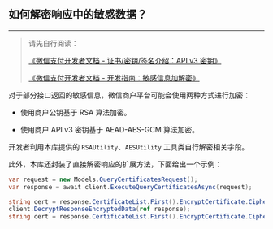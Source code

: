 ﻿## 如何解密响应中的敏感数据？

---

> 请先自行阅读：
>
> [《微信支付开发者文档 - 证书/密钥/签名介绍：API v3 密钥》](https://pay.weixin.qq.com/wiki/doc/apiv3_partner/wechatpay/wechatpay3_2.shtml)
>
> [《微信支付开发者文档 - 开发指南：敏感信息加解密》](https://pay.weixin.qq.com/wiki/doc/apiv3_partner/wechatpay/wechatpay4_3.shtml)

对于部分接口返回的敏感信息，微信商户平台可能会使用两种方式进行加密：

-   使用商户公钥基于 RSA 算法加密。

-   使用商户 API v3 密钥基于 AEAD-AES-GCM 算法加密。

开发者利用本库提供的 `RSAUtility`、`AESUtility` 工具类自行解密相关字段。

此外，本库还封装了直接解密响应的扩展方法，下面给出一个示例：

```csharp
var request = new Models.QueryCertificatesRequest();
var response = await client.ExecuteQueryCertificatesAsync(request);

string cert = response.CertificateList.First().EncryptCertificate.CipherText; // 此时仍是密文
client.DecryptResponseEncryptedData(ref response);
string cert = response.CertificateList.First().EncryptCertificate.CipherText; // 此时已是明文
```
